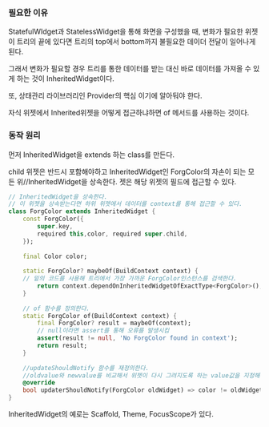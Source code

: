 ### 필요한 이유

StatefulWIdget과 StatelessWidget을 통해 화면을 구성했을 때, 변화가 필요한 위젯이 트리의 끝에 있다면 트리의 top에서 bottom까지 불필요한 데이더 전달이 일어나게 된다. 

그래서 변화가 필요할 경우 트리를 통한 데이터를 받는 대신 바로 데이터를 가져올 수 있게 하는 것이 InheritedWidget이다. 

또, 상태관리 라이브러리인 Provider의 핵심 이기에 알아둬야 한다. 

자식 위젯에서 Inherited위젯을 어떻게 접근하냐하면 of 메서드를 사용하는 것이다. 

### 동작 원리

먼저 InheritedWidget을 extends 하는 class를 만든다. 

child 위젯은 반드시 포함해야하고 InheritedWidget인 ForgColor의 자손이 되는 모든 위//InheritedWidget을 상속한다. 젯은 해당 위젯의 필드에 접근할 수 있다. 

```dart
// InheritedWidget을 상속한다.
// 이 위젯을 상속받는다면 하위 위젯에서 데이터를 context를 통해 접근할 수 있다. 
class ForgColor extends InheritedWidget {
	const ForgColor({
		super.key,
		required this,color, required super.child,
	});
	
	final Color color;
	
	static ForgColor? maybeOf(BuildContext context) {
	// 밑의 코드를 사용해 트리에서 가장 가까운 ForgColor인스턴스를 검색한다. 
		return context.dependOnInheritedWidgetOfExactType<ForgColor>();
	}
	
	// of 함수를 정의한다. 
	static ForgColor of(BuildContext context) {
		final ForgColor? result = maybeOf(context);
		// null이라면 assert를 통해 오류를 발생시킴
		assert(result != null, 'No ForgColor found in context');
		return result;
	}
	
	//updateShouldNotify 함수를 재정의한다. 
	//oldvalue와 newvalue를 비교해서 위젯이 다시 그려지도록 하는 value값을 지정해주는 메서드
	@override
	bool updaterShouldNotify(ForgColor oldWidget) => color != oldWidget.color;
}
```

InheritedWidget의 예로는 Scaffold, Theme, FocusScope가 있다.
